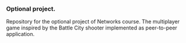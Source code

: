 ### Optional project.

Repository for the optional project of Networks course. The multiplayer game inspired by the Battle City shooter implemented as peer-to-peer application.
